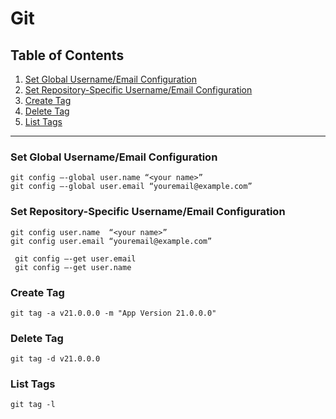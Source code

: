 # Git

##  Table of Contents
1. [Set Global Username/Email Configuration](#set-global-usernameemail-configuration)
2. [Set Repository-Specific Username/Email Configuration](#set-repository-specific-usernameemail-configuration)
3. [Create Tag](#create-tag)
4. [Delete Tag](#delete-tag)
5. [List Tags](#list-tags)

***

### **Set Global Username/Email Configuration**
    git config –-global user.name “<your name>”
    git config –-global user.email “youremail@example.com”

### **Set Repository-Specific Username/Email Configuration**
    git config user.name  “<your name>”
    git config user.email “youremail@example.com”

     git config –-get user.email
     git config –-get user.name

### **Create Tag**
    git tag -a v21.0.0.0 -m "App Version 21.0.0.0"

### **Delete Tag**
    git tag -d v21.0.0.0

### **List Tags**
    git tag -l
